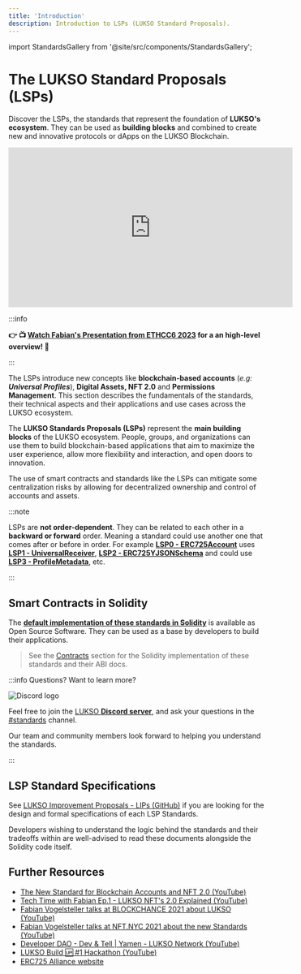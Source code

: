 ```yaml
---
title: 'Introduction'
description: Introduction to LSPs (LUKSO Standard Proposals).
---
```


import StandardsGallery from '@site/src/components/StandardsGallery';

# The LUKSO Standard Proposals (LSPs)

Discover the LSPs, the standards that represent the foundation of **LUKSO's ecosystem**. They can be used as **building blocks** and combined to create new and innovative protocols or dApps on the LUKSO Blockchain.

<div class="video-container">
<iframe width="560" height="315" src="https://www.youtube.com/embed/7Ds8rYyzJ5A?si=UQ4XYHDoyIoFbfnQ" title="YouTube video player" frameborder="0" allow="accelerometer; autoplay; clipboard-write; encrypted-media; gyroscope; picture-in-picture; web-share" referrerpolicy="strict-origin-when-cross-origin" allowfullscreen></iframe>
</div>

:::info

**👉 📺 [Watch Fabian's Presentation from ETHCC6 2023](https://www.youtube.com/live/MKFB_pGse4A?si=Yuo_sYRrhrtAYycG&t=312) for a an high-level overview! 🦅**

:::

The LSPs introduce new concepts like **blockchain-based accounts** (_e.g: **Universal Profiles**_), **Digital Assets, NFT 2.0** and **Permissions Management**. This section describes the fundamentals of the standards, their technical aspects and their applications and use cases across the LUKSO ecosystem.

The **LUKSO Standards Proposals (LSPs)** represent the **main building blocks** of the LUKSO ecosystem. People, groups, and organizations can use them to build blockchain-based applications that aim to maximize the user experience, allow more flexibility and interaction, and open doors to innovation.

The use of smart contracts and standards like the LSPs can mitigate some centralization risks by allowing for decentralized ownership and control of accounts and assets.

<StandardsGallery />

:::note

LSPs are **not order-dependent**. They can be related to each other in a **backward or forward** order. Meaning a standard could use another one that comes after or before in order. For example **[LSP0 - ERC725Account](../standards/accounts/lsp0-erc725account.md)** uses **[LSP1 - UniversalReceiver](../standards/accounts/lsp1-universal-receiver-delegate.md)**, **[LSP2 - ERC725YJSONSchema](../standards/metadata/lsp2-json-schema.md)** and could use **[LSP3 - ProfileMetadata](../standards/metadata/lsp3-profile-metadata.md)**, etc.

:::

## Smart Contracts in Solidity

The **[default implementation of these standards in Solidity](../contracts/introduction.md)** is available as Open Source Software. They can be used as a base by developers to build their applications.

> See the [Contracts](../contracts/introduction.md) section for the Solidity implementation of these standards and their ABI docs.

:::info Questions? Want to learn more?

<div class="discord-logo">

![Discord logo](./discord-logo.png)

</div>

Feel free to join the [LUKSO **Discord server**](https://discord.com/channels/359064931246538762/620552532602912769), and ask your questions in the [#standards](https://discord.com/channels/359064931246538762/620552532602912769) channel.

Our team and community members look forward to helping you understand the standards.

:::

## LSP Standard Specifications

See [LUKSO Improvement Proposals - LIPs (GitHub)](https://github.com/lukso-network/LIPs) if you are looking for the design and formal specifications of each LSP Standards.

Developers wishing to understand the logic behind the standards and their tradeoffs within are well-advised to read these documents alongside the Solidity code itself.

## Further Resources

- [The New Standard for Blockchain Accounts and NFT 2.0 (YouTube)](https://www.youtube.com/watch?v=7u0WGAS1k_Q)
- [Tech Time with Fabian Ep.1 - LUKSO NFT's 2.0 Explained (YouTube)](https://www.youtube.com/watch?v=Nx5D9QWNIhI)
- [Fabian Vogelsteller talks at BLOCKCHANCE 2021 about LUKSO (YouTube)](https://www.youtube.com/watch?v=aoZE_0Ey1SQ)
- [Fabian Vogelsteller talks at NFT.NYC 2021 about the new Standards (YouTube)](https://www.youtube.com/watch?v=skA4Y-vvt5s)
- [Developer DAO - Dev & Tell | Yamen - LUKSO Network (YouTube)](https://www.youtube.com/watch?v=1OeBpJIstSQ)
- [LUKSO Build 🆙 #1 Hackathon (YouTube)](https://www.youtube.com/watch?v=veHqhpgGDr4)
- [ERC725 Alliance website](https://erc725alliance.org/)
